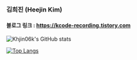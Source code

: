 ### 김희진 (Heejin Kim)

#### 블로그 링크 : https://kcode-recording.tistory.com



![Khjin06k's GitHub stats](https://github-readme-stats.vercel.app/api?username=Khjin06k&show_icons=true&theme=transparent)


[![Top Langs](https://github-readme-stats.vercel.app/api/top-langs/?username=Khjin06k)](https://github.com/Khjin06k/github-readme-stats)

<!--
**Khjin06k/Khjin06k** is a ✨ _special_ ✨ repository because its `README.md` (this file) appears on your GitHub profile.

Here are some ideas to get you started:

- 🔭 I’m currently working on ...
- 🌱 I’m currently learning ...
- 👯 I’m looking to collaborate on ...
- 🤔 I’m looking for help with ...
- 💬 Ask me about ...
- 📫 How to reach me: ...
- 😄 Pronouns: ...
- ⚡ Fun fact: ...
-->
